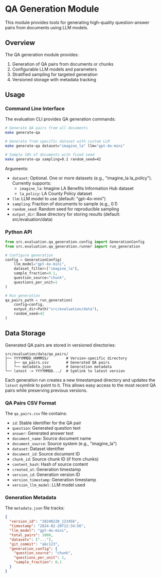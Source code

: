 # QA Generation Module

This module provides tools for generating high-quality question-answer pairs from documents using LLM models.

## Overview

The QA generation module provides:
1. Generation of QA pairs from documents or chunks
2. Configurable LLM models and parameters
3. Stratified sampling for targeted generation
4. Versioned storage with metadata tracking

## Usage

### Command Line Interface

The evaluation CLI provides QA generation commands:

```bash
# Generate QA pairs from all documents
make generate-qa

# Generate from specific dataset with custom LLM
make generate-qa dataset="imagine_la" llm="gpt-4o-mini"

# Sample 10% of documents with fixed seed
make generate-qa sampling=0.1 random_seed=42
```

Arguments:
- `dataset`: Optional. One or more datasets (e.g., "imagine_la la_policy"). Currently supports:
  - `imagine_la`: Imagine LA Benefits Information Hub dataset
  - `la_policy`: LA County Policy dataset
- `llm`: LLM model to use (default: "gpt-4o-mini")
- `sampling`: Fraction of documents to sample (e.g., 0.1)
- `random_seed`: Random seed for reproducible sampling
- `output_dir`: Base directory for storing results (default: src/evaluation/data)

### Python API

```python
from src.evaluation.qa_generation.config import GenerationConfig
from src.evaluation.qa_generation.runner import run_generation

# Configure generation
config = GenerationConfig(
    llm_model="gpt-4o-mini",
    dataset_filter=["imagine_la"],
    sample_fraction=0.1,
    question_source="chunk",
    questions_per_unit=1
)

# Run generation
qa_pairs_path = run_generation(
    config=config,
    output_dir=Path("src/evaluation/data"),
    random_seed=42
)
```

## Data Storage

Generated QA pairs are stored in versioned directories:

```
src/evaluation/data/qa_pairs/
├── YYYYMMDD_HHMMSS/        # Version-specific directory
│   ├── qa_pairs.csv        # Generated QA pairs
│   └── metadata.json       # Generation metadata
└── latest -> YYYYMMDD.../  # Symlink to latest version
```

Each generation run creates a new timestamped directory and updates the `latest` symlink to point to it. This allows easy access to the most recent QA pairs while preserving previous versions.

### QA Pairs CSV Format

The `qa_pairs.csv` file contains:
- `id`: Stable identifier for the QA pair
- `question`: Generated question text
- `answer`: Generated answer text
- `document_name`: Source document name
- `document_source`: Source system (e.g., "imagine_la")
- `dataset`: Dataset identifier
- `document_id`: Source document ID
- `chunk_id`: Source chunk ID (if from chunks)
- `content_hash`: Hash of source content
- `created_at`: Generation timestamp
- `version_id`: Generation version ID
- `version_timestamp`: Generation timestamp
- `version_llm_model`: LLM model used

### Generation Metadata

The `metadata.json` file tracks:
```json
{
  "version_id": "20240220_123456",
  "timestamp": "2024-02-20T12:34:56",
  "llm_model": "gpt-4o-mini",
  "total_pairs": 1000,
  "datasets": ["..."],
  "git_commit": "abc123",
  "generation_config": {
    "question_source": "chunk",
    "questions_per_unit": 1,
    "sample_fraction": 0.1
  }
}
```